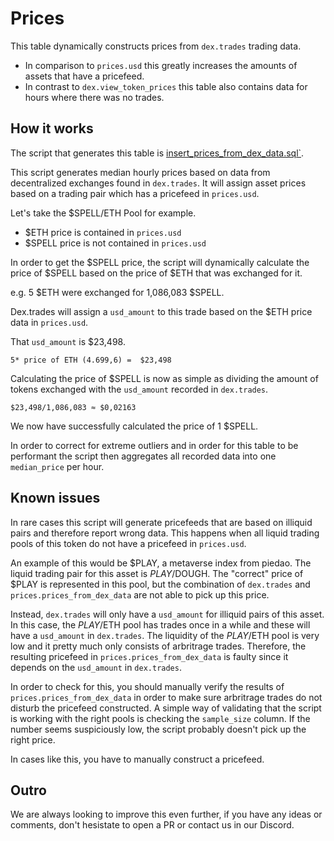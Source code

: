 # Prices

This table dynamically constructs prices from `dex.trades` trading data.

* In comparison to `prices.usd` this greatly increases the amounts of assets that have a pricefeed.
* In contrast to `dex.view_token_prices` this table also contains data for hours where there was no trades.


## How it works

The script that generates this table is [insert_prices_from_dex_data.sql`](https://github.com/duneanalytics/abstractions/blob/master/ethereum/prices/insert_prices_from_dex_data.sql).

This script generates median hourly prices based on data from decentralized exchanges found in `dex.trades`.
It will assign asset prices based on a trading pair which has a pricefeed in `prices.usd`.

Let's take the $SPELL/ETH Pool for example.

- $ETH price is contained in `prices.usd`
- $SPELL price is not contained in `prices.usd`

In order to get the $SPELL price, the script will dynamically calculate the price of $SPELL based on the price of $ETH that was exchanged for it.

e.g. 5 $ETH were exchanged for 1,086,083 $SPELL.

Dex.trades will assign a `usd_amount` to this trade based on the $ETH price data in `prices.usd`.

That `usd_amount` is $23,498.

`5* price of ETH (4.699,6) =  $23,498`

Calculating the price of $SPELL is now as simple as dividing the amount of tokens exchanged with the `usd_amount` recorded in `dex.trades`.

`$23,498/1,086,083 ≈ $0,02163`

We now have successfully calculated the price of 1 $SPELL.

In order to correct for extreme outliers and in order for this table to be performant the script then aggregates all recorded data into one `median_price` per hour.

## Known issues

In rare cases this script will generate pricefeeds that are based on illiquid pairs and therefore report wrong data.
This happens when all liquid trading pools of this token do not have a pricefeed in `prices.usd`.

An example of this would be $PLAY, a metaverse index from piedao.
The liquid trading pair for this asset is $PLAY/$DOUGH. The "correct" price of $PLAY is represented in this pool, but the combination of `dex.trades` and `prices.prices_from_dex_data` are not able to pick up this price.

Instead, `dex.trades` will only have a `usd_amount` for illiquid pairs of this asset. 
In this case, the $PLAY/$ETH pool has trades once in a while and these will have a `usd_amount` in `dex.trades`. The liquidity of the  $PLAY/$ETH pool is very low and it pretty much only consists of arbritrage trades.
Therefore, the resulting pricefeed in `prices.prices_from_dex_data` is faulty since it depends on the `usd_amount` in `dex.trades`.

In order to check for this, you should manually verify the results of `prices.prices_from_dex_data` in order to make sure arbritrage trades do not disturb the pricefeed constructed. A simple way of validating that the script is working with the right pools is checking the `sample_size` column. If the number seems suspiciously low, the script probably doesn't pick up the right price.

In cases like this, you have to manually construct a pricefeed.

## Outro

We are always looking to improve this even further, if you have any ideas or comments, don't hesistate to open a PR or contact us in our Discord.